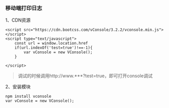 ### 移动端打印日志
1、CDN资源
```
<script src="https://cdn.bootcss.com/vConsole/3.2.2/vconsole.min.js"></script>
<script type="text/javascript">
	const url = window.location.href
	if(url.indexOf('test=true')!==-1){
		var vConsole = new VConsole();
	}
	
</script>
```
> 调试的时候调用http://www.***?test=true，即可打开console调试

2、安装模块
```
npm install vconsole
var vConsole = new VConsole();
```